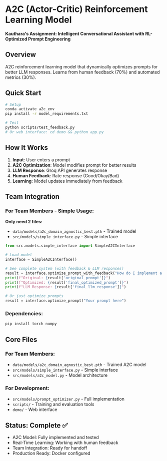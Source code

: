 # A2C (Actor-Critic) Reinforcement Learning Model

**Kauthara's Assignment: Intelligent Conversational Assistant with RL-Optimized Prompt Engineering**

## Overview

A2C reinforcement learning model that dynamically optimizes prompts for better LLM responses. Learns from human feedback (70%) and automated metrics (30%).

## Quick Start

```bash
# Setup
conda activate a2c_env
pip install -r model_requirements.txt

# Test
python scripts/test_feedback.py
# Or web interface: cd demo && python app.py
```

## How It Works

1. **Input**: User enters a prompt
2. **A2C Optimization**: Model modifies prompt for better results
3. **LLM Response**: Groq API generates response
4. **Human Feedback**: Rate response (Good/Okay/Bad)
5. **Learning**: Model updates immediately from feedback

## Team Integration

### For Team Members - Simple Usage:

**Only need 2 files:**
- `data/models/a2c_domain_agnostic_best.pth` - Trained model
- `src/models/simple_interface.py` - Simple interface

```python
from src.models.simple_interface import SimpleA2CInterface

# Load model
interface = SimpleA2CInterface()

# See complete system (with feedback & LLM responses)
result = interface.optimize_prompt_with_feedback("How do I implement a neural network?")
print(f"Original: {result['original_prompt']}")
print(f"Optimized: {result['final_optimized_prompt']}")
print(f"LLM Response: {result['final_llm_response']}")

# Or just optimize prompts
result = interface.optimize_prompt("Your prompt here")
```

### Dependencies:
```bash
pip install torch numpy
```

## Core Files

### For Team Members:
- `data/models/a2c_domain_agnostic_best.pth` - Trained A2C model
- `src/models/simple_interface.py` - Simple interface
- `src/models/a2c_model.py` - Model architecture

### For Development:
- `src/models/prompt_optimizer.py` - Full implementation
- `scripts/` - Training and evaluation tools
- `demo/` - Web interface

## Status: Complete ✅

- A2C Model: Fully implemented and tested
- Real-Time Learning: Working with human feedback
- Team Integration: Ready for handoff
- Production Ready: Docker configured 
